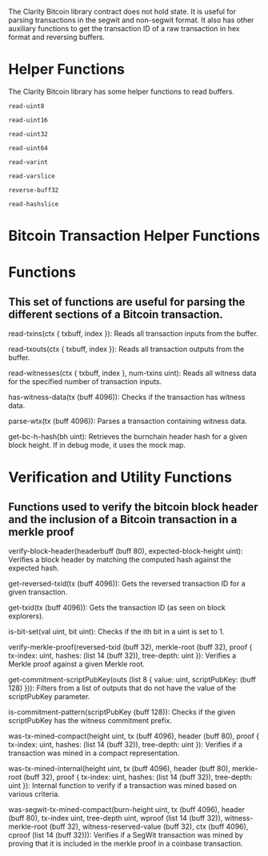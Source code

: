 The Clarity Bitcoin library contract does not hold state. It is useful for parsing transactions in the segwit and non-segwit format. It also has other auxiliary functions to get the transaction ID of a raw transaction in hex format and reversing buffers.

# Helper Functions

The Clarity Bitcoin library has some helper functions to read buffers.

`read-uint8`

`read-uint16`

`read-uint32`

`read-uint64`

`read-varint`

`read-varslice`

`reverse-buff32`

`read-hashslice`

# Bitcoin Transaction Helper Functions

# Functions

## This set of functions are useful for parsing the different sections of a Bitcoin transaction.

read-txins(ctx { txbuff, index }): Reads all transaction inputs from the buffer.

read-txouts(ctx { txbuff, index }): Reads all transaction outputs from the buffer.

read-witnesses(ctx { txbuff, index }, num-txins uint): Reads all witness data for the specified number of transaction inputs.

has-witness-data(tx (buff 4096)): Checks if the transaction has witness data.

parse-wtx(tx (buff 4096)): Parses a transaction containing witness data.

get-bc-h-hash(bh uint): Retrieves the burnchain header hash for a given block height. If in debug mode, it uses the mock map.

# Verification and Utility Functions

## Functions used to verify the bitcoin block header and the inclusion of a Bitcoin transaction in a merkle proof

verify-block-header(headerbuff (buff 80), expected-block-height uint): Verifies a block header by matching the computed hash against the expected hash.

get-reversed-txid(tx (buff 4096)): Gets the reversed transaction ID for a given transaction.

get-txid(tx (buff 4096)): Gets the transaction ID (as seen on block explorers).

is-bit-set(val uint, bit uint): Checks if the ith bit in a uint is set to 1.

verify-merkle-proof(reversed-txid (buff 32), merkle-root (buff 32), proof { tx-index: uint, hashes: (list 14 (buff 32)), tree-depth: uint }): Verifies a Merkle proof against a given Merkle root.

get-commitment-scriptPubKey(outs (list 8 { value: uint, scriptPubKey: (buff 128) })): Filters from a list of outputs that do not have the value of the scriptPubKey parameter.

is-commitment-pattern(scriptPubKey (buff 128)): Checks if the given scriptPubKey has the witness commitment prefix.

was-tx-mined-compact(height uint, tx (buff 4096), header (buff 80), proof { tx-index: uint, hashes: (list 14 (buff 32)), tree-depth: uint }): Verifies if a transaction was mined in a compact representation.

was-tx-mined-internal(height uint, tx (buff 4096), header (buff 80), merkle-root (buff 32), proof { tx-index: uint, hashes: (list 14 (buff 32)), tree-depth: uint }): Internal function to verify if a transaction was mined based on various criteria.

was-segwit-tx-mined-compact(burn-height uint, tx (buff 4096), header (buff 80), tx-index uint, tree-depth uint, wproof (list 14 (buff 32)), witness-merkle-root (buff 32), witness-reserved-value (buff 32), ctx (buff 4096), cproof (list 14 (buff 32))): Verifies if a SegWit transaction was mined by proving that it is included in the merkle proof in a coinbase transaction.
